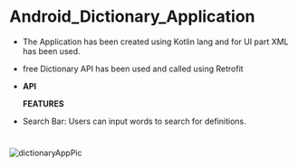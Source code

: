 # Android_Dictionary_Application
* The Application has been created using Kotlin lang and for UI part XML has been used.
* free Dictionary API has been used and called using Retrofit
* **API**
  
   **FEATURES**
* Search Bar: Users can input words to search for definitions.
#
#
![dictionaryAppPic](https://github.com/user-attachments/assets/3333625c-ff83-48b0-9c98-950b712be2a6)
